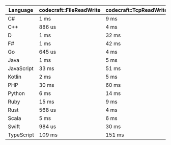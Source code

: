| Language | codecraft::FileReadWrite | codecraft::TcpReadWrite | example::FileReadWrite | example::TcpReadWrite |
| - | --- | --- | --- | --- |
| C# | 1 ms | 9 ms | 962 us | 232 us |
| C++ | 886 us | 4 ms | 621 us | 78 us |
| D | 1 ms | 32 ms | 48 us | 222 us |
| F# | 1 ms | 42 ms | 783 us | 367 us |
| Go | 645 us | 4 ms | 245 us | 85 us |
| Java | 1 ms | 5 ms | 793 us | 2 ms |
| JavaScript | 33 ms | 51 ms | 899 us | 1 ms |
| Kotlin | 2 ms | 5 ms | 1 ms | 461 us |
| PHP | 30 ms | 60 ms | 1 ms | 405 us |
| Python | 6 ms | 14 ms | 816 us | 207 us |
| Ruby | 15 ms | 9 ms | 862 us | 150 us |
| Rust | 568 us | 4 ms | 335 us | 76 us |
| Scala | 5 ms | 6 ms | 3 ms | 815 us |
| Swift | 984 us | 30 ms | 277 us | 203 us |
| TypeScript | 109 ms | 151 ms | 1 ms | 2 ms |